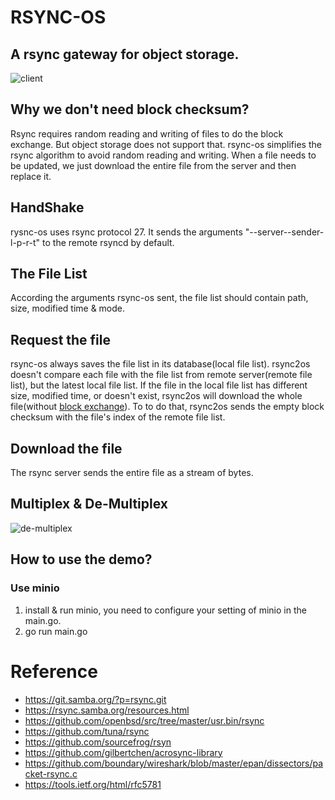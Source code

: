 # RSYNC-OS
## A rsync gateway for object storage.

![client](https://raw.githubusercontent.com/kaiakz/rsync2os/master/docs/client.jpg)

## Why we don't need block checksum?
Rsync requires random reading and writing of files to do the block exchange. But object storage does not support that.
rsync-os simplifies the rsync algorithm to avoid random reading and writing. When a file needs to be updated, we just download the entire file from the server and then replace it.

## HandShake
rysnc-os uses rsync protocol 27. 
It sends the arguments "--server--sender-l-p-r-t" to the remote rsyncd by default.

## The File List
According the arguments rsync-os sent, the file list should contain path, size, modified time & mode. 
 
## Request the file
rsync-os always saves the file list in its database(local file list). rsync2os doesn't compare each file with the file list from remote server(remote file list), but the latest local file list. If the file in the local file list has different size, modified time, or doesn't exist, rsync2os will download the whole file(without [block exchange](https://github.com/kristapsdz/openrsync#block-exchange)). To to do that, rsync2os sends the empty block checksum with the file's index of the remote file list. 

## Download the file
The rsync server sends the entire file as a stream of bytes.

## Multiplex & De-Multiplex
![de-multiplex](https://raw.githubusercontent.com/kaiakz/rsync2os/master/docs/demux.jpg)

## How to use the demo?
### Use minio
1. install & run minio, you need to configure your setting of minio in the main.go.
2. go run main.go

# Reference
* https://git.samba.org/?p=rsync.git
* https://rsync.samba.org/resources.html
* https://github.com/openbsd/src/tree/master/usr.bin/rsync
* https://github.com/tuna/rsync
* https://github.com/sourcefrog/rsyn
* https://github.com/gilbertchen/acrosync-library
* https://github.com/boundary/wireshark/blob/master/epan/dissectors/packet-rsync.c
* https://tools.ietf.org/html/rfc5781